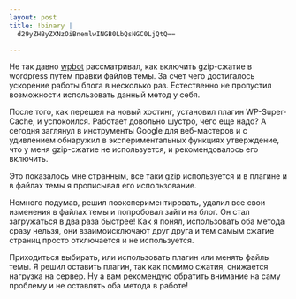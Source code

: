 ```yaml
--- 
layout: post
title: !binary |
  d29yZHByZXNzOiBnemlwINGB0LbQsNGC0LjQtQ==

---
```

Не так давно <a href="http://www.wpbot.ru/?p=1290" target="_blank">wpbot</a> рассматривал, как включить gzip-сжатие в wordpress путем правки файлов темы. За счет чего достигалось ускорение работы блога в несколько раз. Естественно не пропустил возможности использовать данный метод у себя.

После того, как перешел на новый хостинг, установил плагин WP-Super-Cache, и успокоился. Работает довольно шустро, чего еще надо? А сегодня заглянул в инструменты Google для веб-мастеров и с удивлением обнаружил в экспериментальных функциях утверждение, что у меня gzip-сжатие не используется, и рекомендовалось его включить.

Это показалось мне странным, все таки gzip используется и в плагине и в файлах темы я прописывал его использование.

<!--more-->Немного подумав, решил поэкспериментировать, удалил все свои изменения в файлах темы и попробовал зайти на блог. Он стал загружаться в два раза быстрее! Как я понял, использовать оба метода сразу нельзя, они взаимоисключают друг друга и тем самым сжатие страниц просто отключается и не используется.

Приходиться выбирать, или использовать плагин или менять файлы темы. Я решил оставить плагин, так как помимо сжатия, снижается нагрузка на сервер. Ну а вам рекомендую обратить внимание на саму проблему и не оставлять оба метода в работе!
